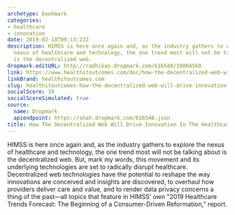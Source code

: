 ```yaml
---
archetype: bookmark
categories:
- healthcare
- innovation
date: 2019-02-18T09:13:22Z
description: HIMSS is here once again and, as the industry gathers to explore the
  nexus of healthcare and technology, the one trend most will not be talking about
  is the decentralized web.
dropmark.editURL: http://radhikan.dropmark.com/616548/18004568
link: https://www.healthitoutcomes.com/doc/how-the-decentralized-web-will-drive-innovation-in-the-healthcare-industry-0001
linkBrand: healthitoutcomes.com
slug: healthitoutcomes-how-the-decentralized-web-will-drive-innovation-in-the-healthcare-industry
socialScore: 39
socialScoreSimulated: true
source:
  name: Dropmark
  apiendpoint: https://shah.dropmark.com/616548.json
title: How The Decentralized Web Will Drive Innovation In The Healthcare Industry
---
```

HIMSS is here once again and, as the industry gathers to explore the nexus of healthcare and technology, the one trend most will not be talking about is the decentralized web. But, mark my words, this movement and its underlying technologies are set to radically disrupt healthcare. Decentralized web technologies have the potential to reshape the way innovations are conceived and insights are discovered, to overhaul how providers deliver care and value, and to render data privacy concerns a thing of the past—all topics that feature in HIMSS’ own "2019 Healthcare Trends Forecast: The Beginning of a Consumer-Driven Reformation," report.

